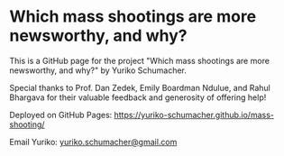 # Which mass shootings are more newsworthy, and why?

This is a GitHub page for the project "Which mass shootings are more newsworthy, and why?" by Yuriko Schumacher.

Special thanks to Prof. Dan Zedek, Emily Boardman Ndulue, and Rahul Bhargava for their valuable feedback and generosity of offering help!

Deployed on GitHub Pages: https://yuriko-schumacher.github.io/mass-shooting/

Email Yuriko: yuriko.schumacher@gmail.com
